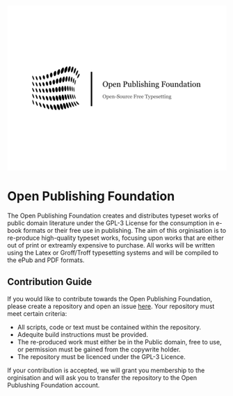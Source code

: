<img src="https://github.com/Open-Publishing-Foundation/Open-Publishing-Foundation/blob/main/Slide%20Banner.png?raw=true" />

# Open Publishing Foundation

The Open Publishing Foundation creates and distributes typeset works of public domain literature under the GPL-3 License
for the consumption in e-book formats or their free use in publishing. The aim of this orginisation is to re-produce 
high-quality typeset works, focusing upon works that are either out of print or extreamly expensive to purchase. All
works will be written using the Latex or Groff/Troff typesetting systems and will be compiled to the ePub and PDF formats.

## Contribution Guide

If you would like to contribute towards the Open Publishing Foundation, please create a repository and open an issue 
[here](https://github.com/Open-Publishing-Foundation/Open-Publishing-Foundation/issues). Your repository must meet certain
criteria:

- All scripts, code or text must be contained within the repository.
- Adequite build instructions must be provided.
- The re-produced work must either be in the Public domain, free to use, or permission must be gained from the copywrite holder.
- The repository must be licenced under the GPL-3 Licence.

If your contribution is accepted, we will grant you membership to the orginisation and will ask you to transfer the
repository to the Open Publushing Foundation account.
